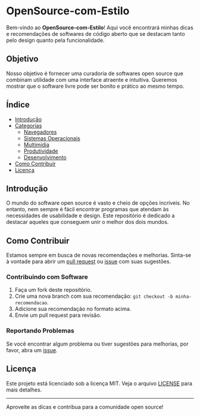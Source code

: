 # OpenSource-com-Estilo

Bem-vindo ao **OpenSource-com-Estilo**! Aqui você encontrará minhas dicas e recomendações de softwares de código aberto que se destacam tanto pelo design quanto pela funcionalidade.

## Objetivo

Nosso objetivo é fornecer uma curadoria de softwares open source que combinam utilidade com uma interface atraente e intuitiva. Queremos mostrar que o software livre pode ser bonito e prático ao mesmo tempo.

## Índice

- [Introdução](https://github.com/Tal0na/OpenSource-com-Estilo/blob/main/docs/introducao.md)
- [Categorias](#categorias)
  - [Navegadores](https://github.com/Tal0na/OpenSource-com-Estilo/blob/main/docs/navegadores.md)
  - [Sistemas Operacionais](https://github.com/Tal0na/OpenSource-com-Estilo/blob/main/docs/sistemas-operacionais.md)
  - [Multimídia](https://github.com/Tal0na/OpenSource-com-Estilo/blob/main/Multim%C3%ADdia.md)
  - [Produtividade](https://github.com/Tal0na/OpenSource-com-Estilo/blob/main/docs/produtividade.md)
  - [Desenvolvimento](https://github.com/Tal0na/OpenSource-com-Estilo/blob/main/docs/desenvolvimento.md)
- [Como Contribuir](https://github.com/Tal0na/OpenSource-com-Estilo/blob/main/docs/como-contribuir.md)
- [Licença](https://github.com/Tal0na/OpenSource-com-Estilo/blob/main/LICENSE)

## Introdução

O mundo do software open source é vasto e cheio de opções incríveis. No entanto, nem sempre é fácil encontrar programas que atendam às necessidades de usabilidade e design. Este repositório é dedicado a destacar aqueles que conseguem unir o melhor dos dois mundos.

## Como Contribuir

Estamos sempre em busca de novas recomendações e melhorias. Sinta-se à vontade para abrir um [pull request](https://github.com/Tal0na/OpenSource-com-Estilo/pulls) ou [issue](https://github.com/Tal0na/OpenSource-com-Estilo/issues) com suas sugestões.

### Contribuindo com Software

1. Faça um fork deste repositório.
2. Crie uma nova branch com sua recomendação: `git checkout -b minha-recomendacao`.
3. Adicione sua recomendação no formato acima.
4. Envie um pull request para revisão.

### Reportando Problemas

Se você encontrar algum problema ou tiver sugestões para melhorias, por favor, abra um [issue](https://github.com/Tal0na/OpenSource-com-Estilo/issues).

## Licença

Este projeto está licenciado sob a licença MIT. Veja o arquivo [LICENSE](https://github.com/Tal0na/OpenSource-com-Estilo/blob/main/LICENSE) para mais detalhes.

---

Aproveite as dicas e contribua para a comunidade open source!